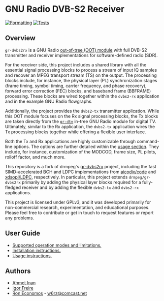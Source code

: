 # GNU Radio DVB-S2 Receiver

[![Formatting](https://github.com/igorauad/gr-dvbs2rx/actions/workflows/check_formatting.yml/badge.svg)](https://github.com/igorauad/gr-dvbs2rx/actions/workflows/check_formatting.yml)
[![Tests](https://github.com/igorauad/gr-dvbs2rx/actions/workflows/test.yml/badge.svg)](https://github.com/igorauad/gr-dvbs2rx/actions/workflows/test.yml)

## Overview

`gr-dvbs2rx` is a GNU Radio [out-of-tree (OOT)
module](https://wiki.gnuradio.org/index.php/OutOfTreeModules) with full DVB-S2
transmitter and receiver implementations for software-defined radio (SDR).

For the receiver side, this project includes a shared library with all the
essential signal processing blocks to process a stream of input IQ samples and
recover an MPEG transport stream (TS) on the output. The processing blocks
include, for instance, the physical layer (PL) synchronization stages (frame
timing, symbol timing, carrier frequency, and phase recovery), forward error
correction (FEC) blocks, and baseband frame (BBFRAME) processing. These blocks
are wired together within the `dvbs2-rx` application and in the example GNU
Radio flowgraphs.

Additionally, the project provides the `dvbs2-tx` transmitter application. While
this OOT module focuses on the Rx signal processing blocks, the Tx blocks are
taken directly from the
[`gr-dtv`](https://github.com/gnuradio/gnuradio/tree/master/gr-dtv) in-tree GNU
Radio module for digital TV. Ultimately, similar to the Rx application, the
`dvbs2-tx` application wires the Tx processing blocks together while offering a
flexible user interface.

Both the Tx and Rx applications are highly customizable through command-line
options. The options are further detailed within the [usage
section](docs/usage.md). They include, for instance, customization of the
MODCOD, frame size, PL pilots, rolloff factor, and much more.

This repository is a fork of drmpeg's
[gr-dvbs2rx](http://github.com/drmpeg/gr-dvbs2rx) project, including the fast
SIMD-accelerated BCH and LDPC implementations from
[aicodix/code](https://github.com/aicodix/code/) and
[xdsopl/LDPC](https://github.com/xdsopl/LDPC), respectively. In particular, this
project extends `drmpeg/gr-dvbs2rx` primarily by adding the physical layer
blocks required for a fully-fledged receiver and by adding the flexible
`dvbs2-tx` and `dvbs2-rx` applications.

This project is licensed under GPLv3, and it was developed primarily for
non-commercial research, experimentation, and educational purposes. Please feel
free to contribute or get in touch to request features or report any problems.

## User Guide

- [Supported operation modes and limitations.](docs/support.md)
- [Installation instructions.](docs/installation.md)
- [Usage instructions.](docs/usage.md)

## Authors

- [Ahmet Inan](https://github.com/xdsopl)
- [Igor Freire](https://github.com/igorauad)
- [Ron Economos](https://github.com/drmpeg/) - w6rz@comcast.net